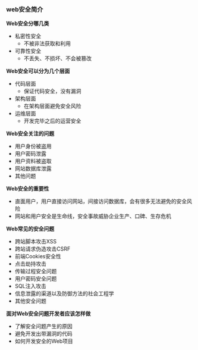 ### web安全简介

**Web安全分哪几类**

- 私密性安全
    * 不被非法获取和利用
- 可靠性安全
    * 不丢失、不损坏、不会被篡改

**Web安全可以分为几个层面**

- 代码层面
    * 保证代码安全，没有漏洞
- 架构层面
    * 在架构层面避免安全风险
- 运维层面
    * 开发完毕之后的运营安全

**Web安全关注的问题**

- 用户身份被盗用
- 用户密码泄露
- 用户资料被盗取
- 网站数据库泄露
- 其他问题

**Web安全的重要性**

- 直面用户，用户直接访问网站，间接访问数据库，会有很多无法避免的安全风险
- 网站和用户安全是生命线，安全事故威胁企业生产、口碑、生存危机

**Web常见的安全问题**

- 跨站脚本攻击XSS
- 跨站请求伪造攻击CSRF
- 前端Cookies安全性
- 点击劫持攻击
- 传输过程安全问题
- 用户密码安全问题
- SQL注入攻击
- 信息泄露的渠道以及防御方法的社会工程学
- 其他安全问题

**面对Web安全问题开发者应该怎样做**

- 了解安全问题产生的原因
- 避免开发出带漏洞的代码
- 如何开发安全的Web项目
